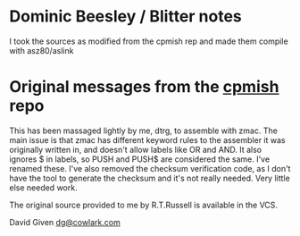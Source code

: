# Dominic Beesley / Blitter notes

I took the sources as modified from the cpmish rep and made them compile with
asz80/aslink


# Original messages from the [cpmish](https://github.com/davidgiven/cpmish) repo

This has been massaged lightly by me, dtrg, to assemble with zmac. The main
issue is that zmac has different keyword rules to the assembler it was
originally written in, and doesn't allow labels like OR and AND. It also
ignores $ in labels, so PUSH and PUSH$ are considered the same. I've renamed
these. I've also removed the checksum verification code, as I don't have the
tool to generate the checksum and it's not really needed. Very little else
needed work.

The original source provided to me by R.T.Russell is available in the VCS.

David Given
dg@cowlark.com
